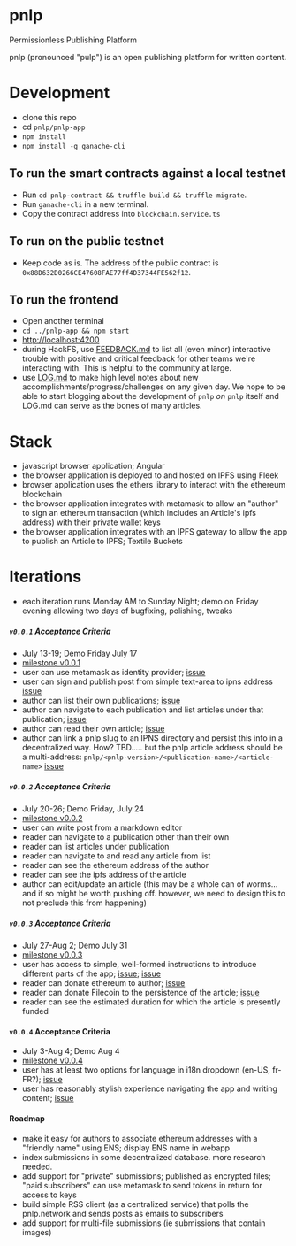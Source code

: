 # pnlp

Permissionless Publishing Platform

pnlp (pronounced "pulp") is an open publishing platform for written content.

# Development

- clone this repo
- cd `pnlp/pnlp-app`
- `npm install`
- `npm install -g ganache-cli`

## To run the smart contracts against a local testnet

- Run `cd pnlp-contract && truffle build && truffle migrate`.
- Run `ganache-cli` in a new terminal.
- Copy the contract address into `blockchain.service.ts`

## To run on the public testnet

- Keep code as is. The address of the public contract is `0x88D632D0266CE47608FAE77ff4D37344FE562f12`.

## To run the frontend

- Open another terminal
- `cd ../pnlp-app && npm start`
- [http://localhost:4200](http://localhost:4200)
- during HackFS, use [FEEDBACK.md](https://github.com/pnlp-network/pnlp/blob/master/FEEDBACK.md) to list all (even minor) interactive trouble with positive and critical feedback for other teams we're interacting with. This is helpful to the community at large.
- use [LOG.md](https://github.com/pnlp-network/pnlp/blob/master/LOG.md) to make high level notes about new accomplishments/progress/challenges on any given day. We hope to be able to start blogging about the development of `pnlp` _on_ `pnlp` itself and LOG.md can serve as the bones of many articles.

# Stack

- javascript browser application; Angular
- the browser application is deployed to and hosted on IPFS using Fleek
- browser application uses the ethers library to interact with the ethereum blockchain
- the browser application integrates with metamask to allow an "author" to sign an ethereum transaction (which includes an Article's ipfs address) with their private wallet keys
- the browser application integrates with an IPFS gateway to allow the app to publish an Article to IPFS; Textile Buckets

# Iterations

- each iteration runs Monday AM to Sunday Night; demo on Friday evening allowing two days of bugfixing, polishing, tweaks

##### `v0.0.1` Acceptance Criteria

- July 13-19; Demo Friday July 17
- [milestone v0.0.1](https://github.com/pnlp-network/pnlp/milestone/1)
- user can use metamask as identity provider; [issue](https://github.com/pnlp-network/pnlp/issues/10)
- user can sign and publish post from simple text-area to ipns address [issue](https://github.com/pnlp-network/pnlp/issues/11)
- author can list their own publications; [issue](https://github.com/pnlp-network/pnlp/issues/21)
- author can navigate to each publication and list articles under that publication; [issue](https://github.com/pnlp-network/pnlp/issues/22)
- author can read their own article; [issue](https://github.com/pnlp-network/pnlp/issues/23)
- author can link a pnlp slug to an IPNS directory and persist this info in a decentralized way. How? TBD..... but the pnlp article address should be a multi-address: `pnlp/<pnlp-version>/<publication-name>/<article-name>` [issue](https://github.com/pnlp-network/pnlp/issues/24)

##### `v0.0.2` Acceptance Criteria

- July 20-26; Demo Friday, July 24
- [milestone v0.0.2](https://github.com/pnlp-network/pnlp/milestone/2)
- user can write post from a markdown editor
- reader can navigate to a publication other than their own
- reader can list articles under publication
- reader can navigate to and read any article from list
- reader can see the ethereum address of the author
- reader can see the ipfs address of the article
- author can edit/update an article (this may be a whole can of worms... and if so might be worth pushing off. however, we need to design this to not preclude this from happening)

##### `v0.0.3` Acceptance Criteria

- July 27-Aug 2; Demo July 31
- [milestone v0.0.3](https://github.com/pnlp-network/pnlp/milestone/3)
- user has access to simple, well-formed instructions to introduce different parts of the app; [issue](https://github.com/pnlp-network/pnlp/issues/14); [issue](https://github.com/pnlp-network/pnlp/issues/new)
- reader can donate ethereum to author; [issue](https://github.com/pnlp-network/pnlp/issues/14)
- reader can donate Filecoin to the persistence of the article; [issue](https://github.com/pnlp-network/pnlp/issues/17)
- reader can see the estimated duration for which the article is presently funded

#### `v0.0.4` Acceptance Criteria

- July 3-Aug 4; Demo Aug 4
- [milestone v0.0.4](https://github.com/pnlp-network/pnlp/milestone/4)
- user has at least two options for language in i18n dropdown (en-US, fr-FR?); [issue](https://github.com/pnlp-network/pnlp/issues/15)
- user has reasonably stylish experience navigating the app and writing content; [issue](https://github.com/pnlp-network/pnlp/issues/16)

#### Roadmap

- make it easy for authors to associate ethereum addresses with a "friendly name" using ENS; display ENS name in webapp
- index submissions in some decentralized database. more research needed.
- add support for "private" submissions; published as encrypted files; "paid subscribers" can use metamask to send tokens in return for access to keys
- build simple RSS client (as a centralized service) that polls the pnlp.network and sends posts as emails to subscribers
- add support for multi-file submissions (ie submissions that contain images)
